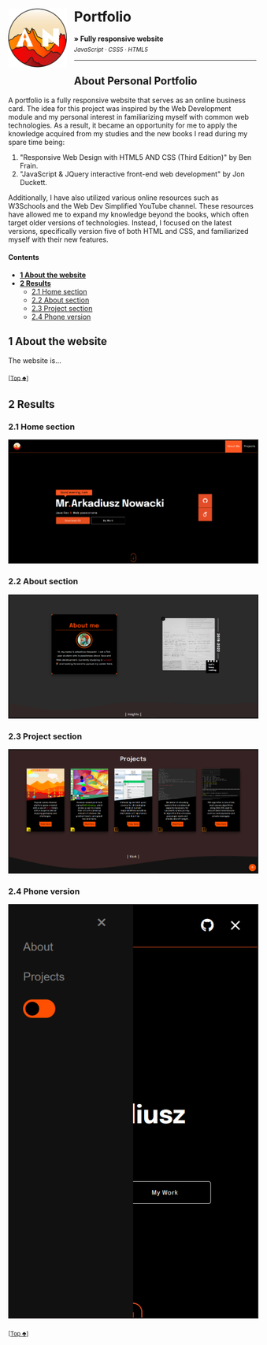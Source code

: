 # Portfolio <img src="img/logo2.svg" height="120" align="left" style="margin-right:15px; margin-bottom:19px;" />

**&raquo; Fully responsive website** <br/><sub> _JavaScript_ &middot; _CSS5_ &middot; _HTML5_</sub>

---

## About Personal Portfolio 
A portfolio is a fully responsive website that serves as an online business card. The idea for this project was inspired by the Web Development module and my personal interest in familiarizing myself with common web technologies. As a result, it became an opportunity for me to apply the knowledge acquired from my studies and the new books I read during my spare time being:

1. "Responsive Web Design with HTML5 AND CSS (Third Edition)" by Ben Frain.
2. "JavaScript & JQuery interactive front-end web development" by Jon Duckett.

Additionally, I have also utilized various online resources such as W3Schools and the Web Dev Simplified YouTube channel. These resources have allowed me to expand my knowledge beyond the books, which often target older versions of technologies. Instead, I focused on the latest versions, specifically version five of both HTML and CSS, and familiarized myself with their new features.

#### Contents
- **[1 About the website](#2-about-the-website)**
- **[2 Results](#2-results)**
  - [2.1 Home section](#21-home-section)
  - [2.2 About section](#22-about-section)
  - [2.3 Project section](#23-project-section)
  - [2.4 Phone version](#24-phone-version)


## 1 About the website
The website is...

<sub>[[Top 🢁](#contents)]</sub>

## 2 Results

### 2.1 Home section
<img src="img/HomePage.PNG" style="border: 2px solid #181414"/>

### 2.2 About section
<img src="img/AboutPage.PNG" style="border: 2px solid #181414"/>

### 2.3 Project section
<img src="img/ProjectsPage.PNG" style="border: 2px solid #181414"/>

### 2.4 Phone version
<img src="img/PhoneVersionPage.PNG" style="border: 2px solid #181414"/>

<sub>[[Top 🢁](#contents)]</sub>

